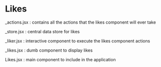 Likes
===

_actions.jsx :
	contains all the actions that the likes component will ever take

_store.jsx :
	central data store for likes

_liker.jsx :
	interactive component to execute the likes component actions

_likes.jsx :
	dumb component to display likes

Likes.jsx :
	main component to include in the application
